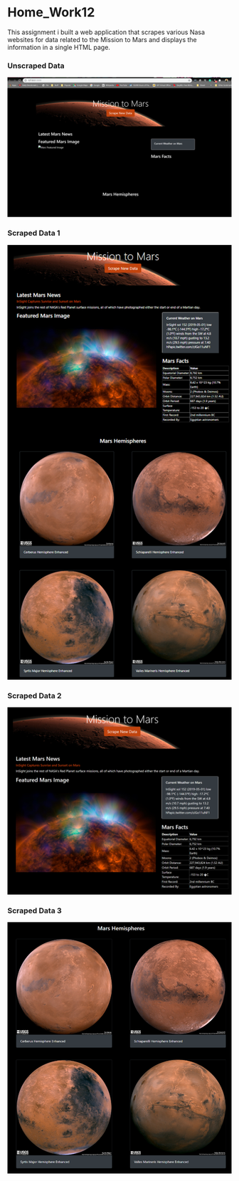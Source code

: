 # Home_Work12
This assignment i built a web application that scrapes various Nasa websites for data related to the Mission to Mars and displays the information in a single HTML page. 

### Unscraped Data
[![INSERT YOUR GRAPHIC HERE](https://github.com/ButtonWalker/Home_Work12/blob/master/assets/unScraped.png)]()

### Scraped Data 1

[![INSERT YOUR GRAPHIC HERE](https://github.com/ButtonWalker/Home_Work12/blob/master/assets/Scrapped.png)]()

### Scraped Data 2
[![INSERT YOUR GRAPHIC HERE](https://github.com/ButtonWalker/Home_Work12/blob/master/assets/Scrapped1.png)]()

### Scraped Data 3
[![INSERT YOUR GRAPHIC HERE](https://github.com/ButtonWalker/Home_Work12/blob/master/assets/Scrapped2.png)]()

